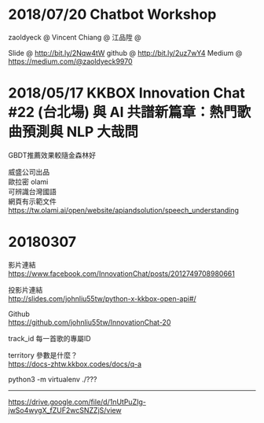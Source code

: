 # 2018/07/20 Chatbot Workshop

zaoldyeck @
Vincent Chiang @
江品陞 @

Slide @ http://bit.ly/2Nqw4tW
github @ http://bit.ly/2uz7wY4
Medium @ https://medium.com/@zaoldyeck9970  
# 2018/05/17 KKBOX Innovation Chat #22 (台北場) 與 AI 共譜新篇章：熱門歌曲預測與 NLP 大哉問
GBDT推薦效果較隨金森林好    
  
威盛公司出品  
歐拉密 olami  
可辨識台灣國語  
網頁有示範文件  
https://tw.olami.ai/open/website/apiandsolution/speech_understanding

# 	20180307

影片連結  
https://www.facebook.com/InnovationChat/posts/2012749708980661  
  
投影片連結  
http://slides.com/johnliu55tw/python-x-kkbox-open-api#/  
  
Github  
https://github.com/johnliu55tw/InnovationChat-20  
  
track_id  每一首歌的專屬ID  
  
territory 參數是什麼？  
https://docs-zhtw.kkbox.codes/docs/q-a  
  
python3 -m virtualenv ./???


----------
https://drive.google.com/file/d/1nUtPuZIg-jwSo4wygX_fZUF2wcSNZZjS/view  